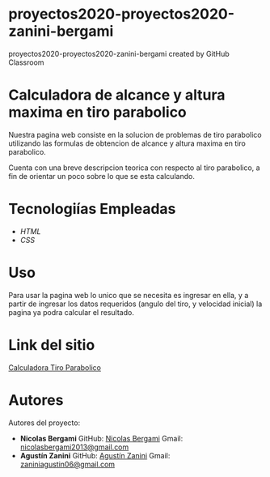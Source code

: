 # proyectos2020-proyectos2020-zanini-bergami
proyectos2020-proyectos2020-zanini-bergami created by GitHub Classroom

# Calculadora de alcance y altura maxima en tiro parabolico

Nuestra pagina web consiste en la solucion de problemas de tiro parabolico utilizando las formulas de obtencion de alcance y altura maxima en tiro parabolico.

Cuenta con una breve descripcion teorica con respecto al tiro parabolico, a fin de orientar un poco sobre lo que se esta calculando.

# Tecnologiías Empleadas
* *HTML*
* *CSS*

# Uso

Para usar la pagina web lo unico que se necesita es ingresar en ella, y a partir de ingresar los datos requeridos (angulo del tiro, y velocidad inicial) la pagina ya podra calcular el resultado.

# Link del sitio

[Calculadora Tiro Parabolico](https://ucc-labcompu2.github.io/proyectos2020-proyectos2020-zanini-bergami/)

# Autores

Autores del proyecto:
* **Nicolas Bergami** GitHub: [Nicolas Bergami](https://github.com/nicolasbergami) Gmail: nicolasbergami2013@gmail.com
* **Agustín Zanini** GitHub: [Agustín Zanini](https://github.com/AgusZanini) Gmail: zaniniagustin06@gmail.com
